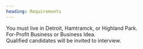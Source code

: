 ```yaml
---
heading: Requirements
---
```

You must live in Detroit, Hamtramck, or Highland Park.<br>
For-Profit Business or Business Idea.<br>
Qualified candidates will be invited to interview.
